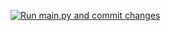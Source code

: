 [![Run main.py and commit changes](https://github.com/lalitakatariya4321/thik-hai/actions/workflows/action.yml/badge.svg)](https://github.com/lalitakatariya4321/thik-hai/actions/workflows/action.yml)
